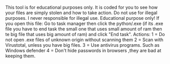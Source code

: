 This tool is for educational purposes only. It is coded for you to see how your files are simply stolen and how to take action. Do not use for illegal purposes. I never responsible for illegal use. Educational purpose only!
If you open this file: Go to task manager then click the python/.exe (if its .exe file you have to end task the small one that uses small amount of ram
then te big file that uses big amount of ram) and click "End task".
 Actions:
 1 = Do not open .exe files of unknown origin without scanning them
 2 = Scan with Virustotal, unless you have big files.
 3 = Use antivirus programs. Such as Windows defender
 4 = Don't hide passwords in browsers ,they are bad at keeping them.
